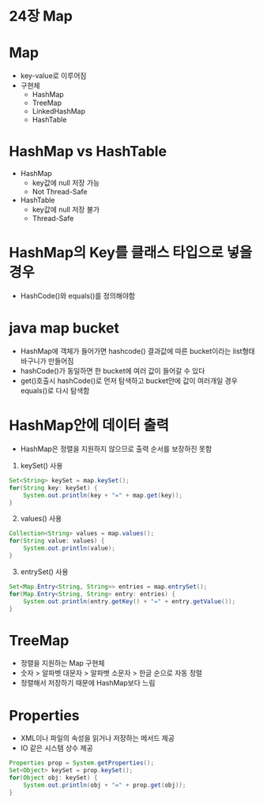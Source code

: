 # 24장 Map

# Map
- key-value로 이루어짐
- 구현체
  - HashMap
  - TreeMap
  - LinkedHashMap
  - HashTable

# HashMap vs HashTable
- HashMap
  - key값에 null 저장 가능
  - Not Thread-Safe
- HashTable
  - key값에 null 저장 불가
  - Thread-Safe

# HashMap의 Key를 클래스 타입으로 넣을 경우
- HashCode()와 equals()를 정의해야함

# java map bucket
- HashMap에 객체가 들어가면 hashcode() 결과값에 따른 bucket이라는 list형태 바구니가 만들어짐
- hashCode()가 동일하면 한 bucket에 여러 값이 들어갈 수 있다
- get()호출시 hashCode()로 먼저 탐색하고 bucket안에 값이 여러개일 경우 equals()로 다시 탐색함

# HashMap안에 데이터 출력
- HashMap은 정렬을 지원하지 않으므로 출력 순서를 보장하진 못함
1. keySet() 사용
  ```java
  Set<String> keySet = map.keySet();
  for(String key: keySet) {
      System.out.println(key + "=" + map.get(key));
  }
  ```
2. values() 사용
  ```java
  Collection<String> values = map.values();
  for(String value: values) {
      System.out.println(value);
  }
  ```
3. entrySet() 사용
  ```java
  Set<Map.Entry<String, String>> entries = map.entrySet();
  for(Map.Entry<String, String> entry: entries) {
      System.out.println(entry.getKey() + "=" + entry.getValue());
  }
  ```
  
# TreeMap
- 정렬을 지원하는 Map 구현체
- 숫자 > 알파벳 대문자 > 알파벳 소문자 > 한글 순으로 자동 정렬
- 정렬해서 저장하기 때문에 HashMap보다 느림

# Properties
- XML이나 파일의 속성을 읽거나 저장하는 메서드 제공
- IO 같은 시스템 상수 제공

```java
Properties prop = System.getProperties();
Set<Object> keySet = prop.keySet();
for(Object obj: keySet) {
    System.out.println(obj + "=" + prop.get(obj));
}
```
